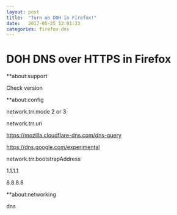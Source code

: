 ```yaml
---
layout: post
title:  "Turn on DOH in Firefox!"
date:   2017-05-25 12:01:33 
categories: firefox dns
---
```


# DOH DNS over HTTPS in Firefox

[from]: https://www.comss.ru/page.php?id=4950 

**about:support

Check version

**about:config

network.trr.mode 2 or 3

network.trr.uri

  https://mozilla.cloudflare-dns.com/dns-query

  https://dns.google.com/experimental

network.trr.bootstrapAddress

  1.1.1.1

  8.8.8.8

**about:networking

  dns


